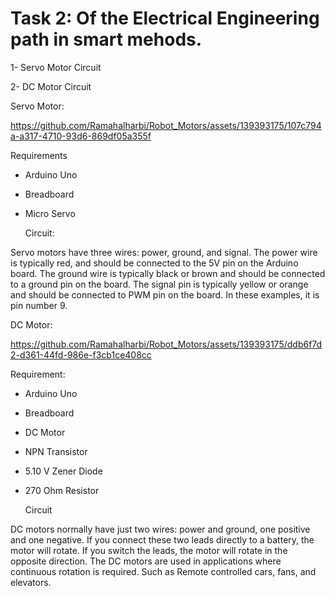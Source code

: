 # Task 2:  Of the Electrical Engineering path in smart mehods.


1-  Servo Motor Circuit


2-  DC Motor Circuit

Servo Motor:




https://github.com/Ramahalharbi/Robot_Motors/assets/139393175/107c794a-a317-4710-93d6-869df05a355f


Requirements

- Arduino Uno 

- Breadboard 

- Micro Servo


  Circuit:

Servo motors have three wires: power, ground, and signal. The power wire is typically red, and should be connected to the 5V pin on the Arduino board. The ground wire is typically black or brown and should be connected to a ground pin on the board. The signal pin is typically yellow or orange and should be connected to PWM pin on the board. In these examples, it is pin number 9.


DC Motor:


https://github.com/Ramahalharbi/Robot_Motors/assets/139393175/ddb6f7d2-d361-44fd-986e-f3cb1ce408cc


Requirement:

- Arduino Uno 

- Breadboard

- DC Motor

- NPN Transistor

- 5.10 V Zener Diode

- 270 Ohm Resistor

  Circuit

DC motors normally have just two wires: power and ground, one positive and one negative. If you connect these two leads directly to a battery, the motor will rotate. If you switch the leads, the motor will rotate in the opposite direction. The DC motors are used in applications where continuous rotation is required. Such as Remote controlled cars, fans, and elevators.



